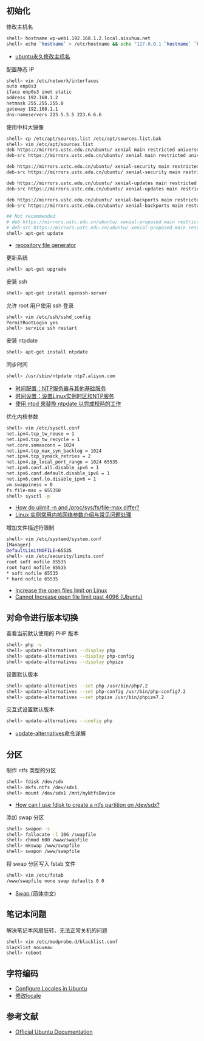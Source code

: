 ## 初始化

修改主机名

```sh
shell> hostname wp-web1.192.168.1.2.local.aisuhua.net
shell> echo `hostname` > /etc/hostname && echo "127.0.0.1 `hostname` `hostname -s`" >> /etc/hosts
```

- [ubuntu永久修改主机名](https://blog.csdn.net/ruglcc/article/details/7802077)

配置静态 IP

```sh
shell> vim /etc/network/interfaces
auto enp0s3
iface enp0s3 inet static
address 192.168.1.2
netmask 255.255.255.0
gateway 192.168.1.1
dns-nameservers 223.5.5.5 223.6.6.6
```

使用中科大镜像

```sh
shell> cp /etc/apt/sources.list /etc/apt/sources.list.bak
shell> vim /etc/apt/sources.list
deb https://mirrors.ustc.edu.cn/ubuntu/ xenial main restricted universe multiverse
deb-src https://mirrors.ustc.edu.cn/ubuntu/ xenial main restricted universe multiverse

deb https://mirrors.ustc.edu.cn/ubuntu/ xenial-security main restricted universe multiverse
deb-src https://mirrors.ustc.edu.cn/ubuntu/ xenial-security main restricted universe multiverse

deb https://mirrors.ustc.edu.cn/ubuntu/ xenial-updates main restricted universe multiverse
deb-src https://mirrors.ustc.edu.cn/ubuntu/ xenial-updates main restricted universe multiverse

deb https://mirrors.ustc.edu.cn/ubuntu/ xenial-backports main restricted universe multiverse
deb-src https://mirrors.ustc.edu.cn/ubuntu/ xenial-backports main restricted universe multiverse

## Not recommended
# deb https://mirrors.ustc.edu.cn/ubuntu/ xenial-proposed main restricted universe multiverse
# deb-src https://mirrors.ustc.edu.cn/ubuntu/ xenial-proposed main restricted universe multiverse
shell> apt-get update
```

- [repository file generator](https://mirrors.ustc.edu.cn/repogen/)

更新系统

```sh
shell> apt-get upgrade
```

安装 ssh

```sh
shell> apt-get install openssh-server
```

允许 root 用户使用 ssh 登录

```sh
shell> vim /etc/ssh/sshd_config
PermitRootLogin yes
shell> service ssh restart
```

安装 ntpdate

```sh
shell> apt-get install ntpdate
```

同步时间

```sh
shell> /usr/sbin/ntpdate ntp7.aliyun.com
```

- [时间配置：NTP服务器与其他基础服务](https://help.aliyun.com/document_detail/92704.html)
- [时间设置：设置Linux实例时区和NTP服务](https://help.aliyun.com/document_detail/92803.html)
- [使用 ntpd 來替換 ntpdate 以完成校時的工作](https://szlin.me/2016/07/19/%E4%BD%BF%E7%94%A8-ntpd-%E4%BE%86%E6%9B%BF%E6%8F%9B-ntpdate-%E4%BB%A5%E5%AE%8C%E6%88%90%E6%A0%A1%E6%99%82%E7%9A%84%E5%B7%A5%E4%BD%9C/)

优化内核参数

```sh
shell> vim /etc/sysctl.conf
net.ipv4.tcp_tw_reuse = 1
net.ipv4.tcp_tw_recycle = 1
net.core.somaxconn = 1024
net.ipv4.tcp_max_syn_backlog = 1024
net.ipv4.tcp_synack_retries = 2
net.ipv4.ip_local_port_range = 1024 65535
net.ipv6.conf.all.disable_ipv6 = 1
net.ipv6.conf.default.disable_ipv6 = 1
net.ipv6.conf.lo.disable_ipv6 = 1
vm.swappiness = 0
fs.file-max = 655350
shell> sysctl -p
```
- [How do ulimit -n and /proc/sys/fs/file-max differ?](https://serverfault.com/questions/122679/how-do-ulimit-n-and-proc-sys-fs-file-max-differ)
- [Linux 实例常用内核网络参数介绍与常见问题处理](https://help.aliyun.com/knowledge_detail/41334.html)

增加文件描述符限制

```sh
shell> vim /etc/systemd/system.conf
[Manager]
DefaultLimitNOFILE=65535
shell> vim /etc/security/limits.conf
root soft nofile 65535
root hard nofile 65535
* soft nofile 65535
* hard nofile 65535
```

- [Increase the open files limit on Linux](https://ro-che.info/articles/2017-03-26-increase-open-files-limit)
- [Cannot Increase open file limit past 4096 (Ubuntu)](https://superuser.com/questions/1200539/cannot-increase-open-file-limit-past-4096-ubuntu)

## 对命令进行版本切换

查看当前默认使用的 PHP 版本

```sh
shell> php -v
shell> update-alternatives --display php
shell> update-alternatives --display php-config
shell> update-alternatives --display phpize
```

设置默认版本

```sh
shell> update-alternatives --set php /usr/bin/php7.2
shell> update-alternatives --set php-config /usr/bin/php-config7.2
shell> update-alternatives --set phpize /usr/bin/phpize7.2
```

交互式设置默认版本

```sh
shell> update-alternatives --config php
```

- [update-alternatives命令详解](http://coolnull.com/3339.html)

## 分区

制作 ntfs 类型的分区

```sh
shell> fdisk /dev/sdx
shell> mkfs.ntfs /dev/sdx1
shell> mount /dev/sdx1 /mnt/myNtfsDevice
```

- [How can I use fdisk to create a ntfs partition on /dev/sdx?](https://unix.stackexchange.com/questions/252625/how-can-i-use-fdisk-to-create-a-ntfs-partition-on-dev-sdx)

添加 swap 分区

```sh
shell> swapon -s
shell> fallocate -l 10G /swapfile
shell> chmod 600 /www/swapfile
shell> mkswap /www/swapfile
shell> swapon /www/swapfile
```

将 swap 分区写入 fstab 文件

```sh
shell> vim /etc/fstab
/www/swapfile none swap defaults 0 0
```

- [Swap (简体中文)](https://wiki.archlinux.org/index.php/Swap_(%E7%AE%80%E4%BD%93%E4%B8%AD%E6%96%87))

## 笔记本问题

解决笔记本风扇狂转、无法正常关机的问题

```sh
shell> vim /etc/modprobe.d/blacklist.conf
blacklist nouveau
shell> reboot
```

## 字符编码

- [Configure Locales in Ubuntu](https://www.thomas-krenn.com/en/wiki/Configure_Locales_in_Ubuntu)
- [修改locale](http://wiki.ubuntu.org.cn/%E4%BF%AE%E6%94%B9locale)

## 参考文献

- [Official Ubuntu Documentation](https://help.ubuntu.com/)
